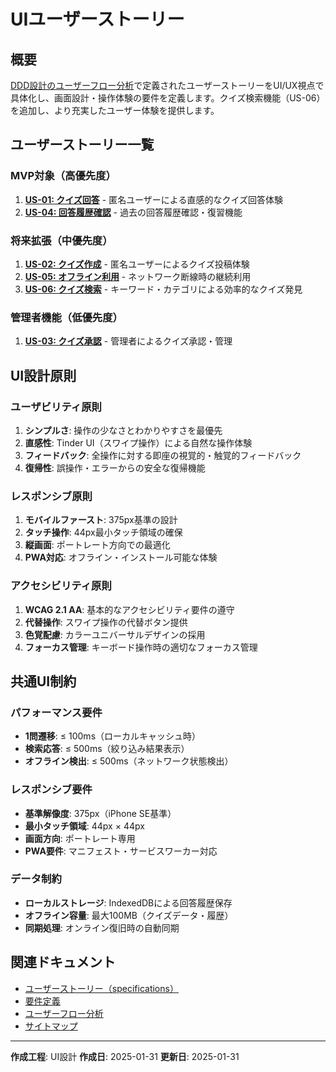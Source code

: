 # UIユーザーストーリー

## 概要

[DDD設計のユーザーフロー分析](docs/project/ddd-design/2.02_user-flow-analysis/user-flow-analysis.md)で定義されたユーザーストーリーをUI/UX視点で具体化し、画面設計・操作体験の要件を定義します。クイズ検索機能（US-06）を追加し、より充実したユーザー体験を提供します。

## ユーザーストーリー一覧

### MVP対象（高優先度）

1. **[US-01: クイズ回答](us-01_quiz-answering.md)** - 匿名ユーザーによる直感的なクイズ回答体験
2. **[US-04: 回答履歴確認](us-04_answer-history.md)** - 過去の回答履歴確認・復習機能

### 将来拡張（中優先度）

1. **[US-02: クイズ作成](us-02_quiz-creation.md)** - 匿名ユーザーによるクイズ投稿体験
2. **[US-05: オフライン利用](us-05_offline-sync.md)** - ネットワーク断線時の継続利用
3. **[US-06: クイズ検索](us-06_quiz-search.md)** - キーワード・カテゴリによる効率的なクイズ発見

### 管理者機能（低優先度）

1. **[US-03: クイズ承認](us-03_quiz-approval.md)** - 管理者によるクイズ承認・管理

## UI設計原則

### ユーザビリティ原則

1. **シンプルさ**: 操作の少なさとわかりやすさを最優先
2. **直感性**: Tinder UI（スワイプ操作）による自然な操作体験
3. **フィードバック**: 全操作に対する即座の視覚的・触覚的フィードバック
4. **復帰性**: 誤操作・エラーからの安全な復帰機能

### レスポンシブ原則

1. **モバイルファースト**: 375px基準の設計
2. **タッチ操作**: 44px最小タッチ領域の確保
3. **縦画面**: ポートレート方向での最適化
4. **PWA対応**: オフライン・インストール可能な体験

### アクセシビリティ原則

1. **WCAG 2.1 AA**: 基本的なアクセシビリティ要件の遵守
2. **代替操作**: スワイプ操作の代替ボタン提供
3. **色覚配慮**: カラーユニバーサルデザインの採用
4. **フォーカス管理**: キーボード操作時の適切なフォーカス管理

## 共通UI制約

### パフォーマンス要件

- **1問遷移**: ≤ 100ms（ローカルキャッシュ時）
- **検索応答**: ≤ 500ms（絞り込み結果表示）
- **オフライン検出**: ≤ 500ms（ネットワーク状態検出）

### レスポンシブ要件

- **基準解像度**: 375px（iPhone SE基準）
- **最小タッチ領域**: 44px × 44px
- **画面方向**: ポートレート専用
- **PWA要件**: マニフェスト・サービスワーカー対応

### データ制約

- **ローカルストレージ**: IndexedDBによる回答履歴保存
- **オフライン容量**: 最大100MB（クイズデータ・履歴）
- **同期処理**: オンライン復旧時の自動同期

## 関連ドキュメント

- [ユーザーストーリー（specifications）](docs/project/specifications/user-stories/user-story-quiz.md)
- [要件定義](docs/project/specifications/requirements/requirements-quiz.md)
- [ユーザーフロー分析](docs/project/ddd-design/2.02_user-flow-analysis/user-flow-analysis.md)
- [サイトマップ](docs/project/ui-design/1.01_sitemap.yaml)

---
**作成工程**: UI設計
**作成日**: 2025-01-31
**更新日**: 2025-01-31
